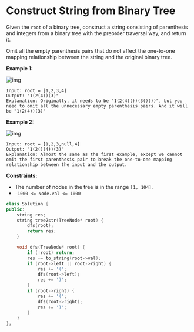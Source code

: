 # Construct String from Binary Tree

Given the `root` of a binary tree, construct a string consisting of parenthesis and integers from a binary tree with the preorder traversal way, and return it.

Omit all the empty parenthesis pairs that do not affect the one-to-one mapping relationship between the string and the original binary tree.

 

**Example 1:**

![img](https://assets.leetcode.com/uploads/2021/05/03/cons1-tree.jpg)

```
Input: root = [1,2,3,4]
Output: "1(2(4))(3)"
Explanation: Originally, it needs to be "1(2(4)())(3()())", but you need to omit all the unnecessary empty parenthesis pairs. And it will be "1(2(4))(3)"
```

**Example 2:**

![img](https://assets.leetcode.com/uploads/2021/05/03/cons2-tree.jpg)

```
Input: root = [1,2,3,null,4]
Output: "1(2()(4))(3)"
Explanation: Almost the same as the first example, except we cannot omit the first parenthesis pair to break the one-to-one mapping relationship between the input and the output.
```

 

**Constraints:**

- The number of nodes in the tree is in the range `[1, 104]`.
- `-1000 <= Node.val <= 1000`

```c++
class Solution {
public:
    string res;
    string tree2str(TreeNode* root) {
        dfs(root);
        return res;
    }

    void dfs(TreeNode* root) {
        if (!root) return;
        res += to_string(root->val);
        if (root->left || root->right) {
            res += '(';
            dfs(root->left);
            res += ')';
        }
        if (root->right) {
            res += '(';
            dfs(root->right);
            res += ')';
        }
    }
};
```

